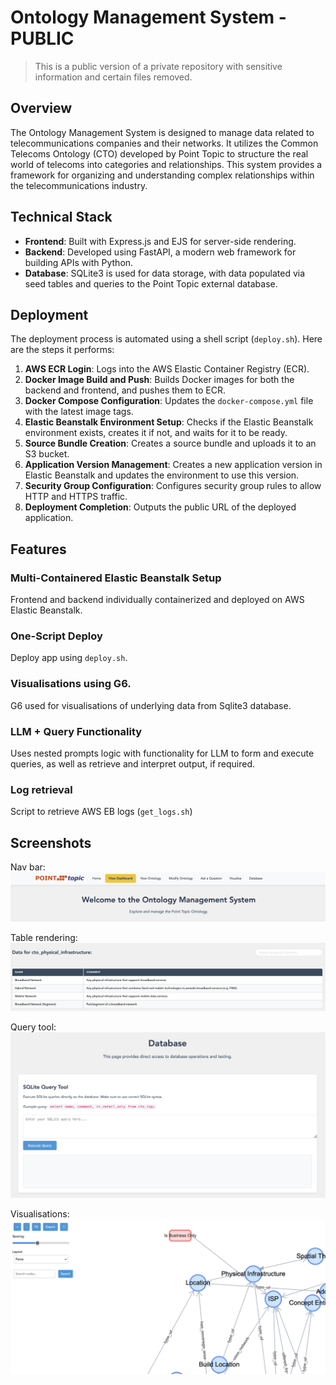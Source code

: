 # Ontology Management System - PUBLIC

> This is a public version of a private repository with sensitive information and certain files removed.

## Overview

The Ontology Management System is designed to manage data related to telecommunications companies and their networks. It utilizes the Common Telecoms Ontology (CTO) developed by Point Topic to structure the real world of telecoms into categories and relationships. This system provides a framework for organizing and understanding complex relationships within the telecommunications industry.

## Technical Stack

- **Frontend**: Built with Express.js and EJS for server-side rendering.
- **Backend**: Developed using FastAPI, a modern web framework for building APIs with Python.
- **Database**: SQLite3 is used for data storage, with data populated via seed tables and queries to the Point Topic external database.

## Deployment

The deployment process is automated using a shell script (`deploy.sh`). Here are the steps it performs:

1. **AWS ECR Login**: Logs into the AWS Elastic Container Registry (ECR).
2. **Docker Image Build and Push**: Builds Docker images for both the backend and frontend, and pushes them to ECR.
3. **Docker Compose Configuration**: Updates the `docker-compose.yml` file with the latest image tags.
4. **Elastic Beanstalk Environment Setup**: Checks if the Elastic Beanstalk environment exists, creates it if not, and waits for it to be ready.
5. **Source Bundle Creation**: Creates a source bundle and uploads it to an S3 bucket.
6. **Application Version Management**: Creates a new application version in Elastic Beanstalk and updates the environment to use this version.
7. **Security Group Configuration**: Configures security group rules to allow HTTP and HTTPS traffic.
8. **Deployment Completion**: Outputs the public URL of the deployed application.

## Features

### Multi-Containered Elastic Beanstalk Setup

Frontend and backend individually containerized and deployed on AWS Elastic Beanstalk.

### One-Script Deploy

Deploy app using `deploy.sh`.

### Visualisations using G6.

G6 used for visualisations of underlying data from Sqlite3 database.

### LLM + Query Functionality

Uses nested prompts logic with functionality for LLM to form and execute queries, as well as retrieve and interpret output, if required.

### Log retrieval

Script to retrieve AWS EB logs (`get_logs.sh`)

## Screenshots


Nav bar:
![nav](nav.png)


Table rendering:
![data rendering](data_rendering.png)


Query tool:
![query tool](query_tool.png)


Visualisations:
![visualisation g6](visualisation_g6.png)
